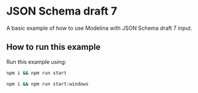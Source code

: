 # JSON Schema draft 7

A basic example of how to use Modelina with JSON Schema draft 7 input.

## How to run this example
Run this example using:

```sh
npm i && npm run start
```
```sh
npm i && npm run start:windows
```